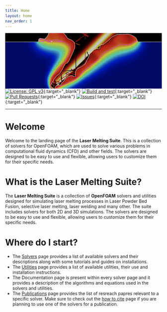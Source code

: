 ```yaml
---
title: Home
layout: home
nav_order: 1
---
```



<img align="left"  src="banner.png" > <br>

<br>

[![License: GPL v3](https://img.shields.io/badge/License-GPLv3-blue.svg)](https://www.gnu.org/licenses/gpl-3.0){:target="_blank"}
[![Build and test](https://github.com/laserbeamfoam/LaserbeamFoam/actions/workflows/build.yml/badge.svg?branch=development)](https://github.com/laserbeamfoam/LaserbeamFoam/actions/workflows/build.yml){:target="_blank"}
[![Pull Requests](https://img.shields.io/github/issues-pr-raw/laserbeamfoam/LaserbeamFoam?label=Pull%20Requests)](https://github.com/laserbeamfoam/LaserbeamFoam/pulls){:target="_blank"}
[![Issues](https://img.shields.io/github/issues/laserbeamfoam/LaserbeamFoam?label=Issues)](https://github.com/laserbeamfoam/LaserbeamFoam/issues){:target="_blank"}
[![DOI](https://joss.theoj.org/papers/10.21105/joss.07407/status.svg)](https://doi.org/10.21105/joss.07407){:target="_blank"}<!--TODO needs to be changed--> 

---

# Welcome

Welcome to the landing page of the **Laser Melting Suite**. This is a collection of solvers for OpenFOAM, which are used to solve various problems in computational fluid dynamics (CFD) and other fields. The solvers are designed to be easy to use and flexible, allowing users to customize them for their specific needs.

# What is the Laser Melting Suite?

The **Laser Melting Suite** is a collection of **OpenFOAM** solvers and utilities designed for simulating laser melting processes in Laser Powder Bed Fusion, selective laser melting, laser welding and many other. The suite includes solvers for both 2D and 3D simulations. The solvers are designed to be easy to use and flexible, allowing users to customize them for their specific needs.

# Where do I start?

* The [Solvers](solvers/solvers.html) page provides a list of available solvers and their descriptions along with some tutorials and guides on installations.
* The [Utilities](utilities/utilities.html) page provides a list of available utilities, their use and installation instructions.
* The Documentation page is present within every solver page and it provides a description of the algorithms and equations used in the solvers and utilities.
* The [Publications](publications/publications.html) page provides the list of resreach papres relevant to a specific solver. Make sure to check out the [how to cite](how_to_cite/how_to_cite.html) page if you are planning to use one of the solvers for a publication.
